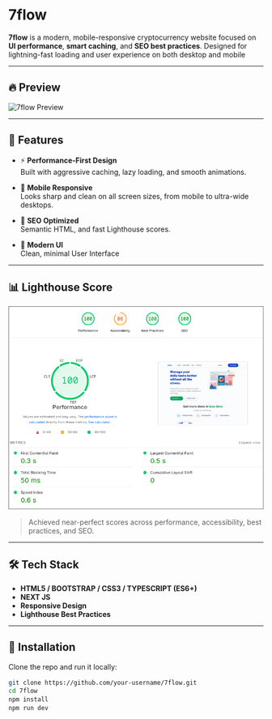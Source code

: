 # 7flow

**7flow** is a modern, mobile-responsive cryptocurrency website focused on **UI performance**, **smart caching**, and **SEO best practices**. Designed for lightning-fast loading and user experience on both desktop and mobile

---

## 🔥 Preview

![7flow Preview](/public/7flow.gif)

---

## 🚀 Features

- ⚡ **Performance-First Design**  
  Built with aggressive caching, lazy loading, and smooth animations.

- 📱 **Mobile Responsive**  
  Looks sharp and clean on all screen sizes, from mobile to ultra-wide desktops.

- 🧠 **SEO Optimized**  
  Semantic HTML, and fast Lighthouse scores.

- 🎨 **Modern UI**  
  Clean, minimal User Interface

---

## 📊 Lighthouse Score

![Lighthouse Report](/public/lighthouse-report.png)

> Achieved near-perfect scores across performance, accessibility, best practices, and SEO.

---

## 🛠️ Tech Stack

- **HTML5 / BOOTSTRAP / CSS3 / TYPESCRIPT (ES6+)**
- **NEXT JS**
- **Responsive Design**
- **Lighthouse Best Practices**

---

## 📂 Installation

Clone the repo and run it locally:

```bash
git clone https://github.com/your-username/7flow.git
cd 7flow
npm install
npm run dev
